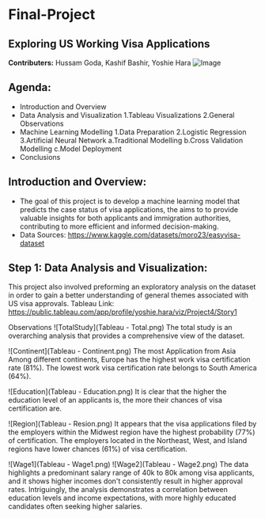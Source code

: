 # Final-Project


**Exploring US Working Visa Applications**
-
**Contributers:**  Hussam Goda, Kashif Bashir, Yoshie Hara
![Image](UPDATEHERE.png)

**Agenda:** 
-
- Introduction and Overview
- Data Analysis and Visualization
  1.Tableau Visualizations
  2.General Observations
- Machine Learning Modelling
  1.Data Preparation
  2.Logistic Regression
  3.Artificial Neural Network
    a.Traditional Modelling
    b.Cross Validation Modelling
    c.Model Deployment
- Conclusions

**Introduction and Overview:**
-
- The goal of this project is to develop a machine learning model that predicts the case status of visa applications, the aims to to provide valuable insights for both applicants and immigration authorities, contributing to more efficient and informed decision-making.
- Data Sources: https://www.kaggle.com/datasets/moro23/easyvisa-dataset


**Step 1: Data Analysis and Visualization:**
-
This project also involved preforming an exploratory analysis on the dataset in order to gain a better understanding of general themes associated with US visa approvals. 
Tableau Link: https://public.tableau.com/app/profile/yoshie.hara/viz/Project4/Story1


Observations
![TotalStudy](Tableau - Total.png)
The total study is an overarching analysis that provides a comprehensive view of the dataset.

![Continent](Tableau - Continent.png)
The most Application from Asia
Among different continents, Europe has the highest work visa certification rate (81%).
The lowest work visa certification rate belongs to South America (64%).

![Education](Tableau - Education.png)
It is clear that the higher the education level of an applicants is, the more their chances of visa certification are.

![Region](Tableau - Resion.png)
It appears that the visa applications filed by the employers within the Midwest region have the highest probability (77%) of certification. 
The employers located in the Northeast, West, and Island regions have lower chances (61%) of visa certification.

![Wage1](Tableau - Wage1.png)
![Wage2](Tableau - Wage2.png)
The data highlights a predominant salary range of 40k to 80k among visa applicants, and it shows higher incomes don't consistently result in higher approval rates. 
Intriguingly, the analysis demonstrates a correlation between education levels and income expectations, with more highly educated candidates often seeking higher salaries. 



